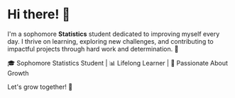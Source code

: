 # Hi there! 👋  

I'm a sophomore **Statistics** student dedicated to improving myself every day. I thrive on learning, exploring new challenges, and contributing to impactful projects through hard work and determination. 🌟  

🎓 Sophomore Statistics Student | 📊 Lifelong Learner | 🚀 Passionate About Growth

Let's grow together! 🌱  
